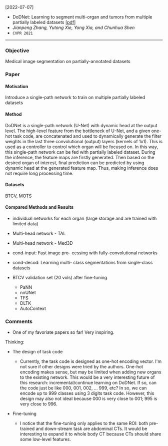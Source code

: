 [2022-07-07]
- DoDNet: Learning to segment multi-organ and tumors from multiple partially labeled datasets [[pdf]](https://arxiv.org/pdf/2011.10217.pdf) 
- *Jianpeng Zhang, Yutong Xie, Yong Xia, and Chunhua Shen*
- `CVPR 2021`

****

### Objective
Medical image segmentation on partially-annotated datasets

### Paper
#### Motivation
Introduce a single-path network to train on multiple partially labeled datasets

#### Method
DoDNet is a single-path network (U-Net) with dynamic head at the output level. The high-level feature from the bottleneck of U-Net, and a given one-hot task code, are concatenated and used to dynamically generate the filter weights in the last three convolutional (output) layers (kernels of 1x1). This is used as a controller to control which organ will be focused on. In this way, this single-path network can be fed with partially labeled dataset. During the inference, the feature maps are firstly generated. Then based on the desired organ of interest, final prediction can be predicted by using dynamic head at the generated feature map. Thus, making inference does not require long processing time.

#### Datasets
BTCV, MOTS

#### Compared Methods and Results
- individual networks for each organ (large storage and are trained with limited data)
- Multi-head network - TAL
- Multi-head network - Med3D
- cond-input: Fast image pro- cessing with fully-convolutional networks
- cond-decod: Learning multi- class segmentations from single-class datasets

- BTCV validation set (20 vols) after fine-tuning
	- PaNN
	- nnUNet
	- TFS
	- DLTK
	- AutoContext

### Comments
- One of my favoriate papers so far! Very inspiring.

Thinking:
- The design of task code
	-	Currently, the task code is designed as one-hot encoding vector. I'm not sure if other designs were tried by the authors. One-hot encoding makes sense, but may be limited when adding new organs to the existing network. This would be a very interesting future of this research: incremental/continue learning on DoDNet. If so, can the code just be like 000, 001, 002, ... 999, etc? In so, we can encode up to 999 classes using 3 digits task code. However, this design may also not ideal because 000 is very close to 001; 995 is very close to 996. 

- Fine-tuning
	- I notice that the fine-tuning only applies to the same ROI: both pre-trained and down-stream task are abdominal CTs. It would be interesting to expand it to whole body CT because CTs should share some low-level features.




